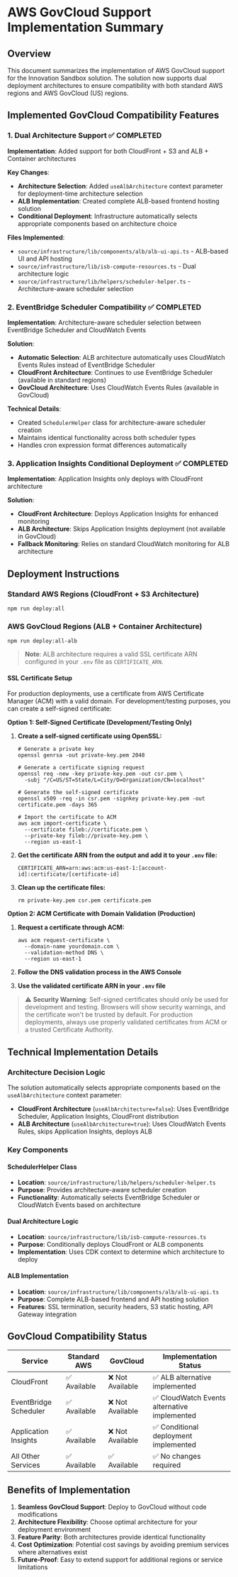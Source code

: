 # AWS GovCloud Support Implementation Summary

## Overview

This document summarizes the implementation of AWS GovCloud support for the Innovation Sandbox solution. The solution now supports dual deployment architectures to ensure compatibility with both standard AWS regions and AWS GovCloud (US) regions.

## Implemented GovCloud Compatibility Features

### 1. Dual Architecture Support ✅ COMPLETED

**Implementation**: Added support for both CloudFront + S3 and ALB + Container architectures

**Key Changes**:

- **Architecture Selection**: Added `useAlbArchitecture` context parameter for deployment-time architecture selection
- **ALB Implementation**: Created complete ALB-based frontend hosting solution
- **Conditional Deployment**: Infrastructure automatically selects appropriate components based on architecture choice

**Files Implemented**:

- `source/infrastructure/lib/components/alb/alb-ui-api.ts` - ALB-based UI and API hosting
- `source/infrastructure/lib/isb-compute-resources.ts` - Dual architecture logic
- `source/infrastructure/lib/helpers/scheduler-helper.ts` - Architecture-aware scheduler selection

### 2. EventBridge Scheduler Compatibility ✅ COMPLETED

**Implementation**: Architecture-aware scheduler selection between EventBridge Scheduler and CloudWatch Events

**Solution**:

- **Automatic Selection**: ALB architecture automatically uses CloudWatch Events Rules instead of EventBridge Scheduler
- **CloudFront Architecture**: Continues to use EventBridge Scheduler (available in standard regions)
- **GovCloud Architecture**: Uses CloudWatch Events Rules (available in GovCloud)

**Technical Details**:

- Created `SchedulerHelper` class for architecture-aware scheduler creation
- Maintains identical functionality across both scheduler types
- Handles cron expression format differences automatically

### 3. Application Insights Conditional Deployment ✅ COMPLETED

**Implementation**: Application Insights only deploys with CloudFront architecture

**Solution**:

- **CloudFront Architecture**: Deploys Application Insights for enhanced monitoring
- **ALB Architecture**: Skips Application Insights deployment (not available in GovCloud)
- **Fallback Monitoring**: Relies on standard CloudWatch monitoring for ALB architecture

## Deployment Instructions

### Standard AWS Regions (CloudFront + S3 Architecture)

```shell
npm run deploy:all
```

### AWS GovCloud Regions (ALB + Container Architecture)

```shell
npm run deploy:all-alb
```

> **Note**: ALB architecture requires a valid SSL certificate ARN configured in your `.env` file as `CERTIFICATE_ARN`.

#### SSL Certificate Setup

For production deployments, use a certificate from AWS Certificate Manager (ACM) with a valid domain. For development/testing purposes, you can create a self-signed certificate:

**Option 1: Self-Signed Certificate (Development/Testing Only)**

1. **Create a self-signed certificate using OpenSSL:**
   ```shell
   # Generate a private key
   openssl genrsa -out private-key.pem 2048
   
   # Generate a certificate signing request
   openssl req -new -key private-key.pem -out csr.pem \
     -subj "/C=US/ST=State/L=City/O=Organization/CN=localhost"
   
   # Generate the self-signed certificate
   openssl x509 -req -in csr.pem -signkey private-key.pem -out certificate.pem -days 365
   
   # Import the certificate to ACM
   aws acm import-certificate \
     --certificate fileb://certificate.pem \
     --private-key fileb://private-key.pem \
     --region us-east-1
   ```

2. **Get the certificate ARN from the output and add it to your `.env` file:**
   ```shell
   CERTIFICATE_ARN=arn:aws:acm:us-east-1:[account-id]:certificate/[certificate-id]
   ```

3. **Clean up the certificate files:**
   ```shell
   rm private-key.pem csr.pem certificate.pem
   ```

**Option 2: ACM Certificate with Domain Validation (Production)**

1. **Request a certificate through ACM:**
   ```shell
   aws acm request-certificate \
     --domain-name yourdomain.com \
     --validation-method DNS \
     --region us-east-1
   ```

2. **Follow the DNS validation process in the AWS Console**

3. **Use the validated certificate ARN in your `.env` file**

> ⚠️ **Security Warning**: Self-signed certificates should only be used for development and testing. Browsers will show security warnings, and the certificate won't be trusted by default. For production deployments, always use properly validated certificates from ACM or a trusted Certificate Authority.

## Technical Implementation Details

### Architecture Decision Logic

The solution automatically selects appropriate components based on the `useAlbArchitecture` context parameter:

- **CloudFront Architecture** (`useAlbArchitecture=false`): Uses EventBridge Scheduler, Application Insights, CloudFront distribution
- **ALB Architecture** (`useAlbArchitecture=true`): Uses CloudWatch Events Rules, skips Application Insights, deploys ALB

### Key Components

#### SchedulerHelper Class

- **Location**: `source/infrastructure/lib/helpers/scheduler-helper.ts`
- **Purpose**: Provides architecture-aware scheduler creation
- **Functionality**: Automatically selects EventBridge Scheduler or CloudWatch Events based on architecture

#### Dual Architecture Logic

- **Location**: `source/infrastructure/lib/isb-compute-resources.ts`
- **Purpose**: Conditionally deploys CloudFront or ALB components
- **Implementation**: Uses CDK context to determine which architecture to deploy

#### ALB Implementation

- **Location**: `source/infrastructure/lib/components/alb/alb-ui-api.ts`
- **Purpose**: Complete ALB-based frontend and API hosting solution
- **Features**: SSL termination, security headers, S3 static hosting, API Gateway integration

## GovCloud Compatibility Status

| Service               | Standard AWS | GovCloud         | Implementation Status                        |
| --------------------- | ------------ | ---------------- | -------------------------------------------- |
| CloudFront            | ✅ Available | ❌ Not Available | ✅ ALB alternative implemented               |
| EventBridge Scheduler | ✅ Available | ❌ Not Available | ✅ CloudWatch Events alternative implemented |
| Application Insights  | ✅ Available | ❌ Not Available | ✅ Conditional deployment implemented        |
| All Other Services    | ✅ Available | ✅ Available     | ✅ No changes required                       |

## Benefits of Implementation

1. **Seamless GovCloud Support**: Deploy to GovCloud without code modifications
2. **Architecture Flexibility**: Choose optimal architecture for your deployment environment
3. **Feature Parity**: Both architectures provide identical functionality
4. **Cost Optimization**: Potential cost savings by avoiding premium services where alternatives exist
5. **Future-Proof**: Easy to extend support for additional regions or service limitations
